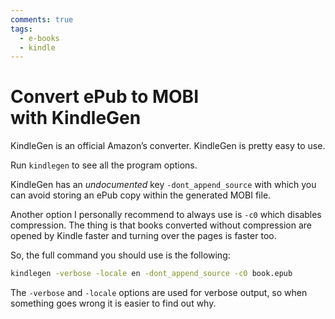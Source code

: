 ```yaml
---
comments: true
tags:
  - e-books
  - kindle
---
```


# Convert ePub to MOBI with KindleGen

KindleGen is an official Amazon’s converter. KindleGen is pretty easy to use.

Run `kindlegen` to see all the program options.

KindleGen has an _undocumented_ key `-dont_append_source` with which you can avoid storing an ePub copy within the generated MOBI file.

Another option I personally recommend to always use is `-c0` which disables compression. The thing is that books converted without compression are opened by Kindle faster and turning over the pages is faster too.

So, the full command you should use is the following:

```bash
kindlegen -verbose -locale en -dont_append_source -c0 book.epub
```

The `-verbose` and `-locale` options are used for verbose output, so when something goes wrong it is easier to find out why.
